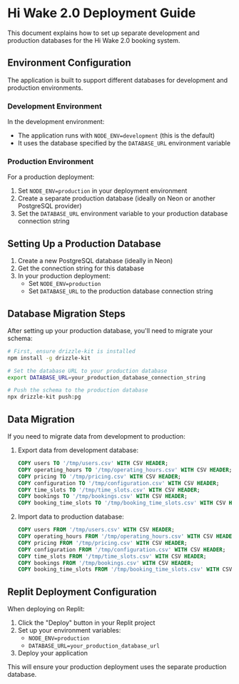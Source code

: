# Hi Wake 2.0 Deployment Guide

This document explains how to set up separate development and production databases for the Hi Wake 2.0 booking system.

## Environment Configuration

The application is built to support different databases for development and production environments.

### Development Environment

In the development environment:
- The application runs with `NODE_ENV=development` (this is the default)
- It uses the database specified by the `DATABASE_URL` environment variable

### Production Environment

For a production deployment:
1. Set `NODE_ENV=production` in your deployment environment
2. Create a separate production database (ideally on Neon or another PostgreSQL provider)
3. Set the `DATABASE_URL` environment variable to your production database connection string

## Setting Up a Production Database

1. Create a new PostgreSQL database (ideally in Neon)
2. Get the connection string for this database
3. In your production deployment:
   - Set `NODE_ENV=production`
   - Set `DATABASE_URL` to the production database connection string

## Database Migration Steps

After setting up your production database, you'll need to migrate your schema:

```bash
# First, ensure drizzle-kit is installed
npm install -g drizzle-kit

# Set the database URL to your production database
export DATABASE_URL=your_production_database_connection_string

# Push the schema to the production database
npx drizzle-kit push:pg
```

## Data Migration

If you need to migrate data from development to production:

1. Export data from development database:
   ```sql
   COPY users TO '/tmp/users.csv' WITH CSV HEADER;
   COPY operating_hours TO '/tmp/operating_hours.csv' WITH CSV HEADER;
   COPY pricing TO '/tmp/pricing.csv' WITH CSV HEADER;
   COPY configuration TO '/tmp/configuration.csv' WITH CSV HEADER;
   COPY time_slots TO '/tmp/time_slots.csv' WITH CSV HEADER;
   COPY bookings TO '/tmp/bookings.csv' WITH CSV HEADER;
   COPY booking_time_slots TO '/tmp/booking_time_slots.csv' WITH CSV HEADER;
   ```

2. Import data to production database:
   ```sql
   COPY users FROM '/tmp/users.csv' WITH CSV HEADER;
   COPY operating_hours FROM '/tmp/operating_hours.csv' WITH CSV HEADER;
   COPY pricing FROM '/tmp/pricing.csv' WITH CSV HEADER;
   COPY configuration FROM '/tmp/configuration.csv' WITH CSV HEADER;
   COPY time_slots FROM '/tmp/time_slots.csv' WITH CSV HEADER;
   COPY bookings FROM '/tmp/bookings.csv' WITH CSV HEADER;
   COPY booking_time_slots FROM '/tmp/booking_time_slots.csv' WITH CSV HEADER;
   ```

## Replit Deployment Configuration

When deploying on Replit:

1. Click the "Deploy" button in your Replit project
2. Set up your environment variables:
   - `NODE_ENV=production`
   - `DATABASE_URL=your_production_database_url`
3. Deploy your application

This will ensure your production deployment uses the separate production database.